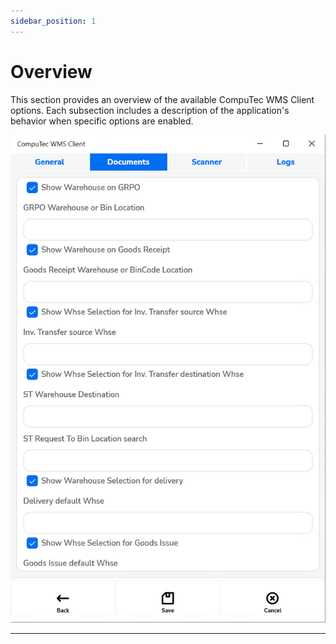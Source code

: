 ```yaml
---
sidebar_position: 1
---
```


# Overview

This section provides an overview of the available CompuTec WMS Client options. Each subsection includes a description of the application's behavior when specific options are enabled.

![Default Warehouses](./media/overview/default-warehouse.png)

---
